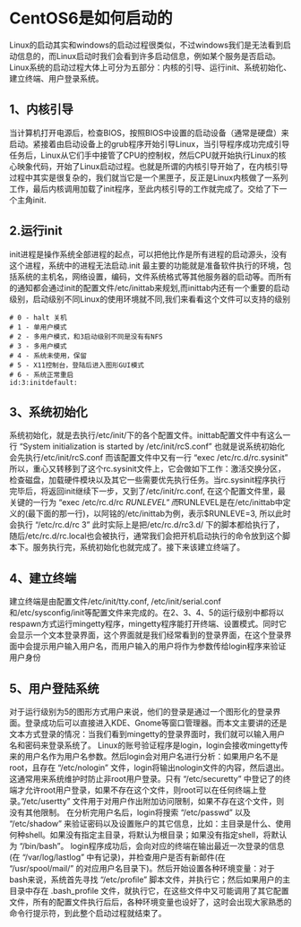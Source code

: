 # CentOS6是如何启动的
 Linux的启动其实和windows的启动过程很类似，不过windows我们是无法看到启动信息的，而Linux启动时我们会看到许多启动信息，例如某个服务是否启动。Linux系统的启动过程大体上可分为五部分：内核的引导、运行init、系统初始化、建立终端、用户登录系统。
 
## 1、内核引导
当计算机打开电源后，检查BIOS，按照BIOS中设置的启动设备（通常是硬盘）来启动。紧接着由启动设备上的grub程序开始引导Linux，当引导程序成功完成引导任务后，Linux从它们手中接管了CPU的控制权，然后CPU就开始执行Linux的核心映象代码，开始了Linux启动过程。也就是所谓的内核引导开始了，在内核引导过程中其实是很复杂的，我们就当它是一个黑匣子，反正是Linux内核做了一系列工作，最后内核调用加载了init程序，至此内核引导的工作就完成了。交给了下一个主角init.

## 2.运行init
init进程是操作系统全部进程的起点，可以把他比作是所有进程的启动源头，没有这个进程，系统中的进程无法启动.init 最主要的功能就是准备软件执行的环境，包括系统的主机名，网络设置，编码，文件系统格式等其他服务器的启动等。而所有的通知都会通过init的配置文件/etc/inittab来规划,而inittab内还有一个重要的启动级别，启动级别不同Linux的使用环境就不同,我们来看看这个文件可以支持的级别
```
# 0 - halt 关机
# 1 - 单用户模式
# 2 - 多用户模式，和3启动级别不同是没有有NFS
# 3 - 多用户模式
# 4 - 系统未使用，保留
# 5 - X11控制台，登陆后进入图形GUI模式
# 6 - 系统正常重启
id:3:initdefault:
```
## 3、系统初始化
系统初始化，就是去执行/etc/init/下的各个配置文件。inittab配置文件中有这么一行 “System initialization is started by /etc/init/rcS.conf” 也就是说系统初始化会先执行/etc/init/rcS.conf 而该配置文件中又有一行 “exec /etc/rc.d/rc.sysinit” 所以，重心又转移到了这个rc.sysinit文件上，它会做如下工作：激活交换分区，检查磁盘，加载硬件模块以及其它一些需要优先执行任务。当rc.sysinit程序执行完毕后，将返回init继续下一步，又到了/etc/init/rc.conf, 在这个配置文件里，最关键的一行为 “exec /etc/rc.d/rc $RUNLEVEL” 而$RUNLEVEL是在/etc/inittab中定义的(最下面的那一行)，以阿铭的/etc/inittab为例，表示$RUNLEVE=3, 所以此时会执行 “/etc/rc.d/rc 3” 此时实际上是把/etc/rc.d/rc3.d/ 下的脚本都给执行了，随后/etc/rc.d/rc.local也会被执行，通常我们会把开机启动执行的命令放到这个脚本下。服务执行完，系统初始化也就完成了。接下来该建立终端了。

## 4、建立终端
建立终端是由配置文件/etc/init/tty.conf, /etc/init/serial.conf和/etc/sysconfig/init等配置文件来完成的。在2、3、4、5的运行级别中都将以respawn方式运行mingetty程序，mingetty程序能打开终端、设置模式。同时它会显示一个文本登录界面，这个界面就是我们经常看到的登录界面，在这个登录界面中会提示用户输入用户名，而用户输入的用户将作为参数传给login程序来验证用户身份

## 5、用户登陆系统
对于运行级别为5的图形方式用户来说，他们的登录是通过一个图形化的登录界面。登录成功后可以直接进入KDE、Gnome等窗口管理器。而本文主要讲的还是文本方式登录的情况：当我们看到mingetty的登录界面时，我们就可以输入用户名和密码来登录系统了。
Linux的账号验证程序是login，login会接收mingetty传来的用户名作为用户名参数。然后login会对用户名进行分析：如果用户名不是root，且存在 “/etc/nologin” 文件，login将输出nologin文件的内容，然后退出。这通常用来系统维护时防止非root用户登录。只有 “/etc/securetty” 中登记了的终端才允许root用户登录，如果不存在这个文件，则root可以在任何终端上登录。”/etc/usertty” 文件用于对用户作出附加访问限制，如果不存在这个文件，则没有其他限制。
在分析完用户名后，login将搜索 “/etc/passwd” 以及 “/etc/shadow” 来验证密码以及设置账户的其它信息，比如：主目录是什么、使用何种shell。如果没有指定主目录，将默认为根目录；如果没有指定shell，将默认为 “/bin/bash”。
login程序成功后，会向对应的终端在输出最近一次登录的信息(在 “/var/log/lastlog” 中有记录)，并检查用户是否有新邮件(在 “/usr/spool/mail/” 的对应用户名目录下)。然后开始设置各种环境变量：对于bash来说，系统首先寻找 “/etc/profile” 脚本文件，并执行它；然后如果用户的主目录中存在 .bash_profile 文件，就执行它，在这些文件中又可能调用了其它配置文件，所有的配置文件执行后后，各种环境变量也设好了，这时会出现大家熟悉的命令行提示符，到此整个启动过程就结束了。


